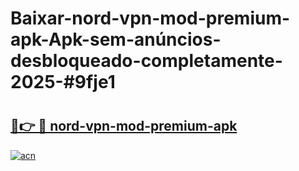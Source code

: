 # Baixar-nord-vpn-mod-premium-apk-Apk-sem-anúncios-desbloqueado-completamente-2025-#9fje1

# <h2><a href="https://ainizakaria.my?title=nord-vpn-mod-premium-apk&ref=24M">🔗👉 🔴 nord-vpn-mod-premium-apk</a></h2>

[![acn](https://github.com/user-attachments/assets/0f9c940e-d8b0-45ae-aac7-cd30a18b3e1c)](https://ainizakaria.my?title=nord-vpn-mod-premium-apk&ref=24M)

